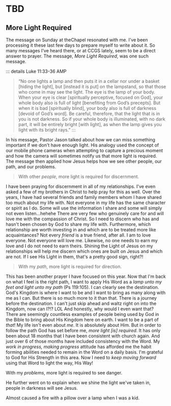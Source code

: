 # TBD

## More Light Required

The message on Sunday at theChapel resonated with me. I've been processing it these last few days to prepare myself to write about it. So many messages I've heard there, or at CCGS lately, seem to be a direct answer to prayer. The message, *More Light Required*, was one such message.

::: details Luke 11:33-36 AMP
> “No one lights a lamp and then puts it in a cellar nor under a basket [hiding the light], but [instead it is put] on the lampstand, so that those who come in may see the light. The eye is the lamp of your body. When your eye is clear [spiritually perceptive, focused on God], your whole body also is full of light [benefiting from God’s precepts]. But when it is bad [spiritually blind], your body also is full of darkness [devoid of God’s word]. Be careful, therefore, that the light that is in you is not darkness. So if your whole body is illuminated, with no dark part, it will be entirely bright [with light], as when the lamp gives you light with its bright rays.”
:::

In his message, Pastor Jason talked about how we can miss something important if we don't have enough light. His analogy used the concept of our mobile phone cameras when attempting to capture a precious moment and how the camera will sometimes notify us that more light is required. The message then applied how Jesus helps how we see other people, our path, and our problems.

> With other *people*, more light is required for discernment.

I have been praying for discernment in all of my relationships. I've even asked a few of my brothers in Christ to help pray for this as well. Over the years, I have had several friends and family members whom I have shared too much about my life with. Not everyone in my life has the same character or spirit as I do. Some will use the information I share and some will simply not even listen...hehehe There are very few who genuinely care for and will love me with the compassion of Christ. So I need to discern who has and hasn't been chosen by God to share my life with. Furthermore, which relationship are worth investing in and which are to be treated more like acquaintances? Not every *friend* is a true friend, after all. I am to love everyone. Not everyone will love me. Likewise, no one needs to earn my love and I do not need to earn theirs. Shining the Light of Jesus on my relationships will help me discern which ones are built on Jesus and which are not. If I see His Light in them, that's a pretty good sign, right?!

> With my *path*, more light is required for direction.

This has been another prayer I have focused on this year. Now that I'm back on what I feel is the right path, I want to apply His Word as a *lamp unto my feet and light unto my path* (Ps 119:105). I can clearly see the destination. God's Kingdom is where I want to be and I want to bring as many along with me as I can. But there is so much more to it than that. There is a journey before the destination. I can't just skip ahead and waltz right on into the Kingdom, now can I?!? LOL And honestly, why would I even want that? There are seemingly countless examples of people being used by God in the Bible to bring about His Kingdom here on earth. I want to be a part of *that*! My life isn't even about *me*. It is absolutely about Him. But in order to follow the path God has set before me, *more light [is] required*. It has only been about 18 months that I have been consistent with church again. And just over 6 of those months have included consistency with the Word. My *work in progress, making progress* attitude has afforded me the habit forming abilities needed to remain in the Word on a daily basis. I'm grateful to God for His Strength in this area. Now I need to *keep moving forward* using that Word to light the way, His Way!

With my *problems*, more light is required to see danger.

He further went on to explain when we shine the light we've taken in, people in darkness will see Jesus.

Almost caused a fire with a pillow over a lamp when I was a kid.